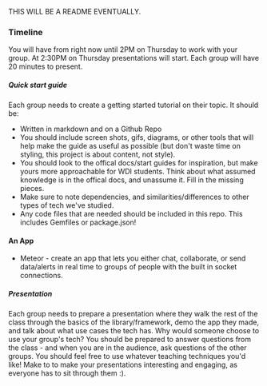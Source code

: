 THIS WILL BE A README EVENTUALLY.

### Timeline
You will have from right now until 2PM on Thursday to work with your group. At 2:30PM on Thursday presentations will start. Each group will have 20 minutes to present.

##### Quick start guide
Each group needs to create a getting started tutorial on their topic. It should be:

- Written in markdown and on a Github Repo
- You should include screen shots, gifs, diagrams, or other tools that will help make the guide as useful as possible (but don't waste time on styling, this project is about content, not style).
- You should look to the offical docs/start guides for inspiration, but make yours more approachable for WDI students. Think about what assumed knowledge is in the offical docs, and unassume it. Fill in the missing pieces.
- Make sure to note dependencies, and similarities/differences to other types of tech we've studied.
- Any code files that are needed should be included in this repo. This includes Gemfiles or package.json!

#### An App
- Meteor - create an app that lets you either chat, collaborate, or send data/alerts in real time to groups of people with the built in socket connections.

##### Presentation
Each group needs to prepare a presentation where they walk the rest of the class through the basics of the library/framework, demo the app they made, and talk about what use cases the tech has. Why would someone choose to use your group's tech? You should be prepared to answer questions from the class - and when you are in the audience, ask questions of the other groups. You should feel free to use whatever teaching techniques you'd like! Make to to make your presentations interesting and engaging, as everyone has to sit through them :).
